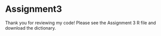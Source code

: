 # Assignment3

Thank you for reviewing my code! Please see the Assignment 3 R file and download the dictionary.